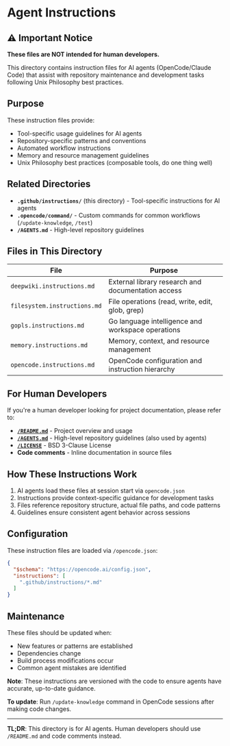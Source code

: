 # Agent Instructions

## ⚠️ Important Notice

**These files are NOT intended for human developers.**

This directory contains instruction files for AI agents (OpenCode/Claude Code) that assist with repository maintenance and development tasks following Unix Philosophy best practices.

## Purpose

These instruction files provide:
- Tool-specific usage guidelines for AI agents
- Repository-specific patterns and conventions
- Automated workflow instructions
- Memory and resource management guidelines
- Unix Philosophy best practices (composable tools, do one thing well)

## Related Directories

- **`.github/instructions/`** (this directory) - Tool-specific instructions for AI agents
- **`.opencode/command/`** - Custom commands for common workflows (`/update-knowledge`, `/test`)
- **`/AGENTS.md`** - High-level repository guidelines

## Files in This Directory

| File | Purpose |
|------|---------|
| `deepwiki.instructions.md` | External library research and documentation access |
| `filesystem.instructions.md` | File operations (read, write, edit, glob, grep) |
| `gopls.instructions.md` | Go language intelligence and workspace operations |
| `memory.instructions.md` | Memory, context, and resource management |
| `opencode.instructions.md` | OpenCode configuration and instruction hierarchy |

## For Human Developers

If you're a human developer looking for project documentation, please refer to:

- **[`/README.md`](../../README.md)** - Project overview and usage
- **[`/AGENTS.md`](../../AGENTS.md)** - High-level repository guidelines (also used by agents)
- **[`/LICENSE`](../../LICENSE)** - BSD 3-Clause License
- **Code comments** - Inline documentation in source files

## How These Instructions Work

1. AI agents load these files at session start via `opencode.json`
2. Instructions provide context-specific guidance for development tasks
3. Files reference repository structure, actual file paths, and code patterns
4. Guidelines ensure consistent agent behavior across sessions

## Configuration

These instruction files are loaded via `/opencode.json`:

```json
{
  "$schema": "https://opencode.ai/config.json",
  "instructions": [
    ".github/instructions/*.md"
  ]
}
```

## Maintenance

These files should be updated when:
- New features or patterns are established
- Dependencies change
- Build process modifications occur
- Common agent mistakes are identified

**Note**: These instructions are versioned with the code to ensure agents have accurate, up-to-date guidance.

**To update**: Run `/update-knowledge` command in OpenCode sessions after making code changes.

---

**TL;DR**: This directory is for AI agents. Human developers should use `/README.md` and code comments instead.

